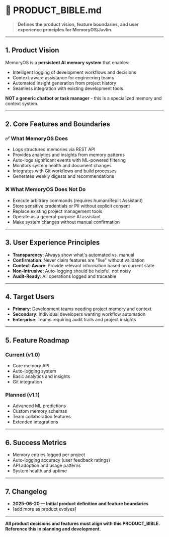 
# 🎯 PRODUCT_BIBLE.md

> **Defines the product vision, feature boundaries, and user experience principles for MemoryOS/Javlin.**

---

## 1. Product Vision

MemoryOS is a **persistent AI memory system** that enables:
- Intelligent logging of development workflows and decisions
- Context-aware assistance for engineering teams
- Automated insight generation from project history
- Seamless integration with existing development tools

**NOT a generic chatbot or task manager** - this is a specialized memory and context system.

---

## 2. Core Features and Boundaries

### ✅ What MemoryOS Does
- Logs structured memories via REST API
- Provides analytics and insights from memory patterns
- Auto-logs significant events with ML-powered filtering
- Monitors system health and document changes
- Integrates with Git workflows and build processes
- Generates weekly digests and recommendations

### ❌ What MemoryOS Does Not Do
- Execute arbitrary commands (requires human/Replit Assistant)
- Store sensitive credentials or PII without explicit consent
- Replace existing project management tools
- Operate as a general-purpose AI assistant
- Make system changes without manual confirmation

---

## 3. User Experience Principles

- **Transparency**: Always show what's automated vs. manual
- **Confirmation**: Never claim features are "live" without validation
- **Context-Aware**: Provide relevant information based on current state
- **Non-Intrusive**: Auto-logging should be helpful, not noisy
- **Audit-Ready**: All operations logged and traceable

---

## 4. Target Users

- **Primary**: Development teams needing project memory and context
- **Secondary**: Individual developers wanting workflow automation
- **Enterprise**: Teams requiring audit trails and project insights

---

## 5. Feature Roadmap

### Current (v1.0)
- Core memory API
- Auto-logging system
- Basic analytics and insights
- Git integration

### Planned (v1.1)
- Advanced ML predictions
- Custom memory schemas
- Team collaboration features
- Extended integrations

---

## 6. Success Metrics

- Memory entries logged per project
- Auto-logging accuracy (user feedback ratings)
- API adoption and usage patterns
- System health and uptime

---

## 7. Changelog

- **2025-06-20 — Initial product definition and feature boundaries**
- [add more as product evolves]

---

**All product decisions and features must align with this PRODUCT_BIBLE. Reference this in planning and development.**
